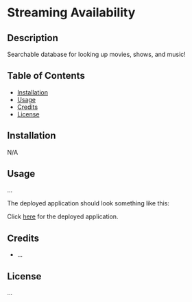 # Streaming Availability

## Description

Searchable database for looking up movies, shows, and music!

<!-- Who is our audience, what were we motivated by.... why did we build this project.... what issue did it address and how is it solving it?.... what did we learn? -->

## Table of Contents

- [Installation](#installation)
- [Usage](#usage)
- [Credits](#credits)
- [License](#license)

## Installation

N/A

## Usage

...

The deployed application should look something like this:

<!-- ![Screenshot of the application.](link screenshot) -->

Click [here](https://tmollerhoj.github.io/streaming-availability/) for the deployed application.

## Credits

* ...

## License

...
